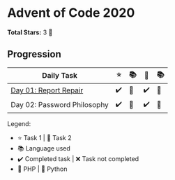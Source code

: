 # Advent of Code 2020

**Total Stars:** 3 :star2:

## Progression

|Daily Task| :star: | :books: | :star2: | :books: |
|-|-|-|-|-|
|[Day 01: Report Repair](day-01)|:heavy_check_mark:|:elephant:|:heavy_check_mark:|:elephant:|
|Day 02: Password Philosophy|:heavy_check_mark:|:snake:|:heavy_check_mark:|:snake:|

Legend:
- :star: Task 1 | :star2: Task 2
- :books: Language used
- :heavy_check_mark: Completed task | :x: Task not completed
- :elephant: PHP | :snake: Python

